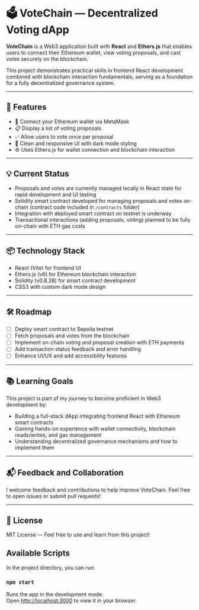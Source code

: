 # 🗳️ VoteChain — Decentralized Voting dApp

**VoteChain** is a Web3 application built with **React** and **Ethers.js** that enables users to connect their Ethereum wallet, view voting proposals, and cast votes securely on the blockchain.  

This project demonstrates practical skills in frontend React development combined with blockchain interaction fundamentals, serving as a foundation for a fully decentralized governance system.

---

## 🚀 Features

- 🔐 Connect your Ethereum wallet via MetaMask  
- 📋 Display a list of voting proposals  
- ✅ Allow users to vote once per proposal  
- 🎨 Clean and responsive UI with dark mode styling  
- ⚙️ Uses Ethers.js for wallet connection and blockchain interaction  

---

## 💡 Current Status

- Proposals and votes are currently managed locally in React state for rapid development and UI testing  
- Solidity smart contract developed for managing proposals and votes on-chain (contract code included in `/contracts` folder)  
- Integration with deployed smart contract on testnet is underway  
- Transactional interactions (adding proposals, voting) planned to be fully on-chain with ETH gas costs  

---

## 📦 Technology Stack

- React (Vite) for frontend UI  
- Ethers.js (v6) for Ethereum blockchain interaction  
- Solidity (v0.8.28) for smart contract development  
- CSS3 with custom dark mode design  

---

## 🛠️ Roadmap

- [ ] Deploy smart contract to Sepolia testnet  
- [ ] Fetch proposals and votes from the blockchain  
- [ ] Implement on-chain voting and proposal creation with ETH payments  
- [ ] Add transaction status feedback and error handling  
- [ ] Enhance UI/UX and add accessibility features  

---

## 📚 Learning Goals

This project is part of my journey to become proficient in Web3 development by:  
- Building a full-stack dApp integrating frontend React with Ethereum smart contracts  
- Gaining hands-on experience with wallet connectivity, blockchain reads/writes, and gas management  
- Understanding decentralized governance mechanisms and how to implement them  

---

## 📬 Feedback and Collaboration

I welcome feedback and contributions to help improve VoteChain. Feel free to open issues or submit pull requests!

---

## 📝 License

MIT License — Feel free to use and learn from this project!

## Available Scripts

In the project directory, you can run:

### `npm start`

Runs the app in the development mode.\
Open [http://localhost:3000](http://localhost:3000) to view it in your browser.



